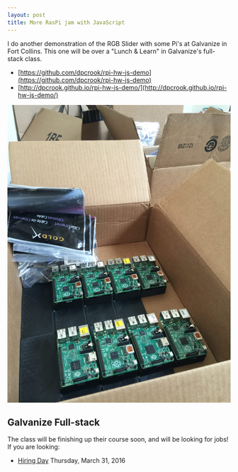 ```yaml
---
layout: post
title: More RasPi jam with JavaScript
---
```


I do another demonstration of the RGB Slider with some Pi's at Galvanize in Fort Collins. This one will be over a "Lunch & Learn" in Galvanize's full-stack class.

 - [https://github.com/dpcrook/rpi-hw-js-demo](https://github.com/dpcrook/rpi-hw-js-demo)
 - [http://dpcrook.github.io/rpi-hw-js-demo/](http://dpcrook.github.io/rpi-hw-js-demo/)


![Ready-to-go Pis](/images/bank_of_pis_ready_to_go.jpg)

## Galvanize Full-stack

The class will be finishing up their course soon, and will be looking for jobs! If you are looking: 

 - [Hiring Day](https://www.eventbrite.com/e/galvanize-fort-collins-full-stack-hiring-day-tickets-21535755023) Thursday, March 31, 2016
